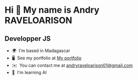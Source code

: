Hi 👋 My name is Andry RAVELOARISON
===================================

Developper JS
-------------

* 🌍  I'm based in Madagascar
* 🖥️  See my portfolio at [My portfolio](http://andryraveloarison.vercel.app/)
* ✉️  You can contact me at [andryraveloarison01@gmail.com](mailto:andryraveloarison01@gmail.com)
* 🧠  I'm learning AI
